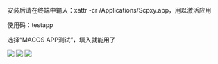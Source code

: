 安装后请在终端中输入：xattr -cr /Applications/Scpxy.app，用以激活应用

使用码：testapp

选择“MACOS APP测试”，填入就能用了

![](https://youke1.picui.cn/s1/2025/09/08/68be95285488e.png)
![](https://youke1.picui.cn/s1/2025/09/08/68be95284d4d8.png)
![](https://youke1.picui.cn/s1/2025/09/08/68be95cf7d101.png)
